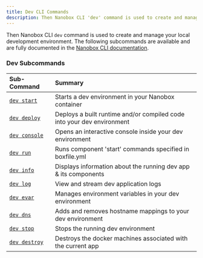 ```yaml
---
title: Dev CLI Commands
description: Then Nanobox CLI 'dev' command is used to create and manage your local development environment.
---
```


Then Nanobox CLI `dev` command is used to create and manage your local development environment. The following subcommands are available and are fully documented in the [Nanobox CLI documentation](/cli/dev/).

### Dev Subcommands
| Sub-Command                        | Summary                                                                |
|:-----------------------------------|:-----------------------------------------------------------------------|
| [`dev start`](/cli/dev/start/)     | Starts a dev environment in your Nanobox container                     |
| [`dev deploy`](/cli/dev/deploy/)   | Deploys a built runtime and/or compiled code into your dev environment |
| [`dev console`](/cli/dev/console/) | Opens an interactive console inside your dev environment               |
| [`dev run`](/cli/dev/run/)         | Runs component 'start' commands specified in boxfile.yml               |
| [`dev info`](/cli/dev/info/)       | Displays information about the running dev app & its components        |
| [`dev log`](/cli/dev/log/)         | View and stream dev application logs                                   |
| [`dev evar`](/cli/dev/evar/)       | Manages environment variables in your dev environment                  |
| [`dev dns`](/cli/dev/dns/)         | Adds and removes hostname mappings to your dev environment             |
| [`dev stop`](/cli/dev/stop/)       | Stops the running dev environment                                      |
| [`dev destroy`](/cli/dev/destroy/) | Destroys the docker machines associated with the current app           |
